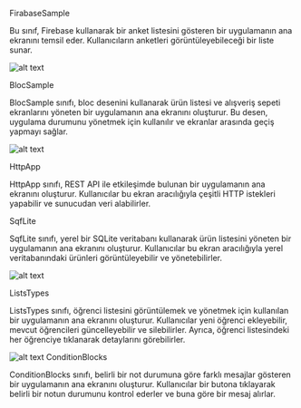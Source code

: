 FirabaseSample

Bu sınıf, Firebase kullanarak bir anket listesini gösteren bir uygulamanın ana ekranını temsil eder. Kullanıcıların anketleri görüntüleyebileceği bir liste sunar.


![alt text](https://github.com/Mali3215/start-flutter/blob/master/image/survey.png)

BlocSample

BlocSample sınıfı, bloc desenini kullanarak ürün listesi ve alışveriş sepeti ekranlarını yöneten bir uygulamanın ana ekranını oluşturur. Bu desen, uygulama durumunu yönetmek için kullanılır ve ekranlar arasında geçiş yapmayı sağlar.


![alt text](https://github.com/Mali3215/start-flutter/blob/master/image/shopping.png)

HttpApp

HttpApp sınıfı, REST API ile etkileşimde bulunan bir uygulamanın ana ekranını oluşturur. Kullanıcılar bu ekran aracılığıyla çeşitli HTTP istekleri yapabilir ve sunucudan veri alabilirler.

SqfLite

SqfLite sınıfı, yerel bir SQLite veritabanı kullanarak ürün listesini yöneten bir uygulamanın ana ekranını oluşturur. Kullanıcılar bu ekran aracılığıyla yerel veritabanındaki ürünleri görüntüleyebilir ve yönetebilirler.


![alt text](https://github.com/Mali3215/start-flutter/blob/master/image/Screenshot_1710367201.png)

ListsTypes

ListsTypes sınıfı, öğrenci listesini görüntülemek ve yönetmek için kullanılan bir uygulamanın ana ekranını oluşturur. Kullanıcılar yeni öğrenci ekleyebilir, mevcut öğrencileri güncelleyebilir ve silebilirler. Ayrıca, öğrenci listesindeki her öğrenciye tıklanarak detaylarını görebilirler.


![alt text](https://github.com/Mali3215/start-flutter/blob/master/image/Screenshot_1710367266.png)
ConditionBlocks

ConditionBlocks sınıfı, belirli bir not durumuna göre farklı mesajlar gösteren bir uygulamanın ana ekranını oluşturur. Kullanıcılar bir butona tıklayarak belirli bir notun durumunu kontrol ederler ve buna göre bir mesaj alırlar.
